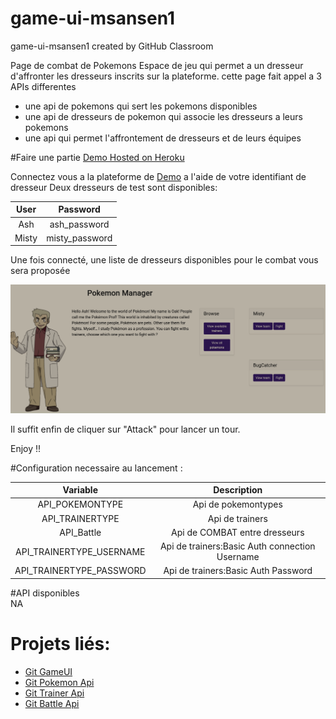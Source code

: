 # game-ui-msansen1
game-ui-msansen1 created by GitHub Classroom

Page de combat de Pokemons
Espace de jeu qui permet a un dresseur d'affronter les dresseurs inscrits sur la plateforme.
cette page fait appel a 3 APIs differentes
 - une api de pokemons qui sert les pokemons disponibles
 - une api de dresseurs de pokemon qui associe les dresseurs a leurs pokemons
 - une api qui permet l'affrontement de dresseurs et de leurs équipes

#Faire une partie
[Demo Hosted on Heroku](https://game-ui-msn.herokuapp.com/)

Connectez vous a la plateforme de [Demo](https://game-ui-msn.herokuapp.com/) a l'aide de votre identifiant de dresseur
Deux dresseurs de test sont disponibles:

| User | Password  |
|:-:|:-:|
|Ash |ash_password |
|Misty |misty_password |

Une fois connecté, une liste de dresseurs disponibles pour le combat vous sera proposée

![Pokemon GameUI](https://raw.githubusercontent.com/ALTEA-2019-2020/game-ui-msansen1/develop/src/main/resources/static/images/demo.png)

Il suffit enfin de cliquer sur "Attack" pour lancer un tour.

Enjoy !!

#Configuration necessaire au lancement :  

| Variable | Description  |
|:-:|:-:|
|API_POKEMONTYPE |Api de pokemontypes |
|API_TRAINERTYPE |Api de trainers |
|API_Battle |Api de COMBAT entre dresseurs |
|API_TRAINERTYPE_USERNAME |Api de trainers:Basic Auth connection Username |
|API_TRAINERTYPE_PASSWORD |Api de trainers:Basic Auth Password |

#API disponibles  
NA

# Projets liés:  
- [Git GameUI](https://github.com/ALTEA-2019-2020/game-ui-msansen1)
- [Git Pokemon Api](https://github.com/ALTEA-2019-2020/pokemon-type-api-msansen1)
- [Git Trainer Api](https://github.com/ALTEA-2019-2020/trainer-api-msansen1)
- [Git Battle Api](https://github.com/ALTEA-2019-2020/battle-api-msansen1)
